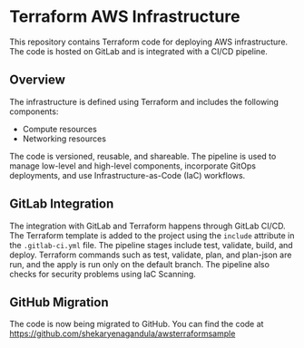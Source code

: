 # Terraform AWS Infrastructure

This repository contains Terraform code for deploying AWS infrastructure. The code is hosted on GitLab and is integrated with a CI/CD pipeline.

## Overview

The infrastructure is defined using Terraform and includes the following components:

- Compute resources
- Networking resources

The code is versioned, reusable, and shareable. The pipeline is used to manage low-level and high-level components, incorporate GitOps deployments, and use Infrastructure-as-Code (IaC) workflows.

## GitLab Integration

The integration with GitLab and Terraform happens through GitLab CI/CD. The Terraform template is added to the project using the `include` attribute in the `.gitlab-ci.yml` file. The pipeline stages include test, validate, build, and deploy. Terraform commands such as test, validate, plan, and plan-json are run, and the apply is run only on the default branch. The pipeline also checks for security problems using IaC Scanning.

## GitHub Migration

The code is now being migrated to GitHub. You can find the code at https://github.com/shekaryenagandula/awsterraformsample

